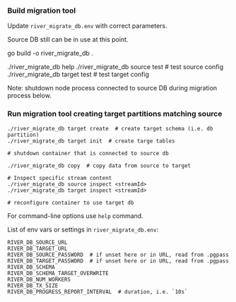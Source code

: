 ### Build migration tool

Update `river_migrate_db.env` with correct parameters.

Source DB still can be in use at this point.

go build -o river_migrate_db .

./river_migrate_db help
./river_migrate_db source test # test source config
./river_migrate_db target test # test target config

Note: shutdown node process connected to source DB during migration process below.

### Run migration tool creating target partitions matching source

    ./river_migrate_db target create  # create target schema (i.e. db partition)
    ./river_migrate_db target init  # create targe tables

    # shutdown container that is connected to source db

    ./river_migrate_db copy  # copy data from source to target

    # Inspect specific stream content
    ./river_migrate_db source inspect <streamId>
    ./river_migrate_db target inspect <streamId>

    # reconfigure container to use target db

For command-line options use `help` command.

List of env vars or settings in `river_migrate_db.env`:

    RIVER_DB_SOURCE_URL
    RIVER_DB_TARGET_URL
    RIVER_DB_SOURCE_PASSWORD  # if unset here or in URL, read from .pgpass
    RIVER_DB_TARGET_PASSWORD  # if unset here or in URL, read from .pgpass
    RIVER_DB_SCHEMA
    RIVER_DB_SCHEMA_TARGET_OVERWRITE
    RIVER_DB_NUM_WORKERS
    RIVER_DB_TX_SIZE
    RIVER_DB_PROGRESS_REPORT_INTERVAL  # duration, i.e. `10s`
